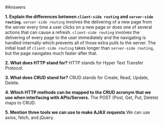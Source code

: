 #Answers

**1. Explain the differences between `client-side routing` and `server-side routing`.**
`server-side routing` involves the delivering of a new page from the server every time a user clicks on a new page or does one of several actions that can cause a refresh. `client-side routing` involves the delivering of every page to the user immediately and the navigating is handled internally which prevents all of those extra pulls to the server. The initial load of `client-side routing` takes longer than `server-side routing`, but the page navigates much faster after that.

**2. What does HTTP stand for?**
HTTP stands for Hyper Text Transfer Protocol.

**3. What does CRUD stand for?**
CRUD stands for Create, Read, Update, Delete.

**4. Which HTTP methods can be mapped to the CRUD acronym that we use when interfacing with APIs/Servers.**
The POST (Post, Get, Put, Delete) maps to CRUD.

**5. Mention three tools we can use to make AJAX requests**
We can use axios, fetch, and jQuery.
